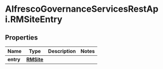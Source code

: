 # AlfrescoGovernanceServicesRestApi.RMSiteEntry

## Properties
Name | Type | Description | Notes
------------ | ------------- | ------------- | -------------
**entry** | [**RMSite**](RMSite.md) |  | 


